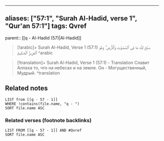 
---
aliases: ["57:1", "Surah Al-Hadid, verse 1", "Qur'an 57:1"]
tags: Qvref
---

parent:: [[q - Al-Hadid (57)|Al-Hadid]]

> [!arabic]+ Surah Al-Hadid, Verse 1 (57:1)
> <span class="quran-arabic"> سَبَّحَ لِلَّهِ مَا فِى ٱلسَّمَـٰوَٰتِ وَٱلْأَرْضِ ۖ وَهُوَ ٱلْعَزِيزُ ٱلْحَكِيمُ</span>
^arabic

> [!translation]+ Surah Al-Hadid, Verse 1 (57:1) - Translation
> Славит Аллаха то, что на небесах и на земле. Он - Могущественный, Мудрый.
^translation



## Related notes
```dataview
LIST from [[q - 57 - 1]]
WHERE !contains(file.name, "q - ")
SORT file.name ASC
```

### Related verses (footnote backlinks)
```dataview
LIST FROM [[q - 57 - 1]] AND #Qvref
SORT file.name ASC
```

